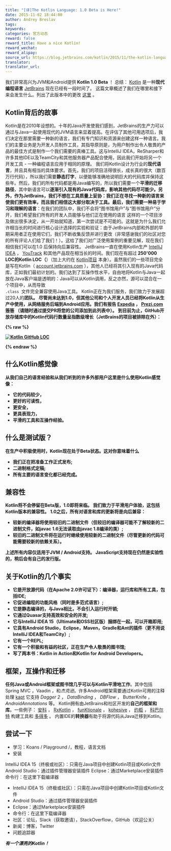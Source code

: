 ```yaml
---
title: "[译]The Kotlin Language: 1.0 Beta is Here!"
date: 2015-11-02 18:44:00
author: Andrey Breslav
tags:
keywords:
categories: 官方动态
reward: false
reward_title: Have a nice Kotlin!
reward_wechat:
reward_alipay:
source_url: https://blog.jetbrains.com/kotlin/2015/11/the-kotlin-language-1-0-beta-is-here/
translator:
translator_url:
---
```


我们非常高兴为JVM和Android提供<strong> Kotlin 1.0 Beta </strong>！
总结： [Kotlin](https://kotlinlang.org/) 是一种<strong>现代编程语言</strong> [JetBrains](https://www.jetbrains.com/) 现在已经有一段时间了。
这篇文章概述了我们在哪里和接下来会发生什么。列出了此版本中的更改 [这里](https://github.com/JetBrains/kotlin/releases/tag/build-1.0.0-beta-1103) 。
## Kotlin背后的故事

Kotlin是在2010年设想的。十年的Java开发使我们感到，JetBrains的生产力可以通过与Java一起使用现代的JVM语言来显着提高。在评估了其他可用选项后，我们决定在那里需要一种新的语言，我们有专门知识和资源来创建这样一种语言。我们的主要业务是为开发人员制作工具，其指导原则是，为用户制作出令人敬畏的产品的最佳方式是制作一个我们需要的真棒工具。这与IntelliJ IDEA，ReSharper和许多其他IDE以及TeamCity和其他服务器产品配合使用，因此我们开始将另一个开发工具 - 一种编程语言应用于相同的原理。 <span id =“more-3005”> </span>
我们将Kotlin设计为行业的<strong>现代语言</strong>，并且具有相当的具体要求。首先，我们的项目活得很长，成长真的很大（数百万行代码），所以我们需要<strong>静态打字</strong>，以便能够准确地说明巨大的代码库并保持这些年。然后，我们的所有代码都是用Java编写的，所以我们需要一个<strong>平滑的迁移路径</strong>，其中新语言可以<strong>逐渐引入现有的Java代码库，影响其他代码尽可能少。另外，作为JetBrains，我们不想在<strong>工具质量</strong>上妥协：我们正在寻找一种新的语言来使我们更有效率，而且我们相信这大部分取决于工具。最后，我们需要一种易于学习和理解的语言</strong>：在我们的团队中，我们不会将“图书馆用户”与“图书馆用户”分开，我们希望我们所有的开发人员能够与他们正在使用的语言
这样的一个项目涉及做出很多决定，从一开始就知道，第一次尝试是不可能的。这就是为什么我们允许相当长的时间进行核心设计选择的实验和验证：由于JetBrains内部和外部的早期采用者正在使用它们，我们不断收集反馈并进行更改（非常感谢我们的社区对您的所有评论人们给了我们！）。这给了我们对广泛使用案例的重要见解，现在我们相信我们可以在1.0 </strong>后保持向后兼容性。
JetBrains一直在使用Kotlin生产 [IntelliJ IDEA](https://www.jetbrains.com/idea/) ， [YouTrack](https://www.jetbrains.com/youtrack/) 和其他产品现在相当长的时间。我们现在有超过<strong> 250'000 LOC的Kotlin LOC（</strong>）（加上大约在 [Kotlin项目](https://github.com/JetBrains/kotlin) 本身）。虽然我们的一些项目完全是写在Kotlin（ [account.jetbrains.com](https://account.jetbrains.com) ），其他人已经将其引入现有的Java代码库，正如我们最初计划的。我们达到了互操作性水平，自由地将Kotlin与Java一起放在Java客户端是透明的：Java可以从Kotlin调用，反之亦然，源可以混合在一个项目中，从而导致<code> .class </code>文件完全兼容使用Java工具。
Kotlin正在为我们服务，我们致力于发展超过20人的<strong>团队。
尽管尚未达到1.0，但其他公司和个人开发人员已经将Kotlin从生产中使用，从网络服务后端到Android应用。我们有报告 [Expedia](https://twitter.com/fleurchild/status/636965650536108032) ， [Prezi.com等等](https://github.com/JetBrains/kotlin-web-site/blob/master/_data/companies-using-kotlin.yml) （请随时通过提交PR将您的公司添加到此列表中）。
到目前为止，GitHub开放存储库中的Kotlin代码行数量呈指数级增长（JetBrains的项目被排除在外）：

{% raw %}
<p><a href="https://i1.wp.com/blog.jetbrains.com/kotlin/files/2015/11/Kotlin-GitHub-LOC.png"><img alt="Kotlin GitHub LOC" class="alignleft size-full wp-image-3069" data-recalc-dims="1" src="https://i1.wp.com/blog.jetbrains.com/kotlin/files/2015/11/Kotlin-GitHub-LOC.png?resize=640%2C279&amp;ssl=1"/></a></p>
{% endraw %}

## 什么Kotlin感觉像

从我们自己的语言经验和从我们听到的许多外部用户这里是什么使用Kotlin感觉像：

* 它的代码较少，
* 更好的可读性，
* 更安全，
* 更具表现力，
* 平滑的工具和互操作经验。

## 什么是测试版？

在生产中积极使用时，Kotlin现在处于Beta状态。这对你意味着什么

* 我们正在把准备工作正式发布;
* 二进制格式定稿;
* 所有主要的语言变化都已经完成。

## 兼容性

Kotlin将不会停留在Beta版，1.0即将来临。
我们致力于平滑用户体验，这包括Kotlin版本的兼容性。 1.0之后，所有对语言和库的更新将是<strong>向后兼容</strong>：

* 较新的编译器将使用较旧的二进制文件（但较旧的编译器可能不了解较新的二进制文件，如javac 1.6无法读取由javac 1.8编译的类）;
* 较旧的二进制文件将在运行时继续使用较新的二进制文件（尽管更新的代码可能需要较新的依赖关系）。

上述所有内容仅适用于JVM / Android支持。 JavaScript支持现在仍然是实验性的，稍后会有自己的发行版。
## 关于Kotlin的几个事实


* 它是开放源代码（在Apache 2.0许可证下）：编译器，运行库和所有工具，包括IDE;
* 它促进编程的功能风格（同时是多范式语言）;
* 它是静态编译的，与Java相比，不会引入运行时开销;
* 它通过Quasar支持高效和安全的并发;
* 它与IntelliJ IDEA 15（Ultimate和OSS社区版）捆绑在一起，可以开箱即用;
* 它具有Android Studio，Eclipse，Maven，Gradle和Ant的插件（更不用说IntelliJ IDEA和TeamCity）;
* 它有一个REPL;
* 它有一个积极和有益的社区，正在生产令人敬畏的图书馆;
* 写了两本书：Kotlin in Action和Kotlin for Android Developers。

## 框架，互操作和迁移

任何Java或Android框架或图书馆几乎可以与Kotlin平滑地工作</strong>。其中包括Spring MVC </em>，Vaadin </em>，</em>和<em>杰克逊</em>。许多Android框架需要通过Kotlin可用的注释处理 [kapt](http://blog.jetbrains.com/kotlin/2015/06/better-annotation-processing-supporting-stubs-in-kapt/) 它支持<em> Dagger 2 </em>，<em> DataBinding </em>，<em> DBFlow </em>，</em> ButterKnife </em>，<em> AndroidAnnotations </em>等。
Kotlin拥有由JetBrains和社区开发的<strong>自己的框架和库</strong>。一些例子： [安科](https://github.com/JetBrains/anko) ， [RxKotlin](https://github.com/ReactiveX/RxKotlin) ， [funKtionale](https://github.com/MarioAriasC/funKTionale) ， [kohesive](https://github.com/kohesive/) ， [约柜](https://github.com/mplatvoet/kovenant) ， [科巴尔特](http://beust.com/kobalt) 构建工具和 [多得多](https://kotlinlang.org/docs/resources.html) 。
内置IDE的<strong>转换器</strong>有助于将源代码从Java迁移到Kotlin。
## 尝试一下


* 学习：Koans / Playground /，教程，语言文档
* 安装

IntelliJ IDEA 15（终极或社区）：只需在Java项目中创建Kotlin项目或Kotlin文件
Android Studio：通过插件管理器安装插件
Eclipse：通过Marketplace安装插件
命令行：在这里下载编译器
* IntelliJ IDEA 15（终极或社区）：只需在Java项目中创建Kotlin项目或Kotlin文件
* Android Studio：通过插件管理器安装插件
* Eclipse：通过Marketplace安装插件
* 命令行：在这里下载编译器
* 社区：论坛，Slack（获取邀请），StackOverflow，GitHub（欢迎公关）
* 新闻：博客，Twitter
* 问题追踪器

<strong> <em>有一个漂亮的Kotlin！</em> </strong>
